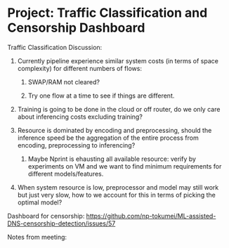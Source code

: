 # Project: Traffic Classification and Censorship Dashboard

Traffic Classification Discussion:

1. Currently pipeline experience similar system costs (in terms of space complexity) for different numbers of flows:
   
   1. SWAP/RAM not cleared?
   
   2. Try one flow at a time to see if things are different.

2. Training is going to be done in the cloud or off router, do we only care about inferencing costs excluding training?

3. Resource is dominated by encoding and preprocessing, should the inference speed be the aggregation of the entire process from encoding, preprocessing to inferencing?
   
   1. Maybe Nprint is ehausting all available resource: verify by experiments on VM and we want to find minimum requirements for different models/features.

4. When system resource is low, preprocessor and model may still work but just very slow, how to we account for this in terms of picking the optimal model?

Dashboard for censorship: https://github.com/np-tokumei/ML-assisted-DNS-censorship-detection/issues/57



Notes from meeting:
